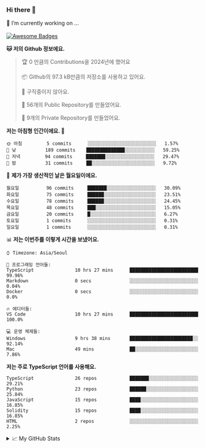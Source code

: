 ### Hi there 👋 
🔭 I’m currently working on ... </br></br>
[![Awesome Badges](https://img.shields.io/badge/Introduce-EN-green.svg)](https://github.com/tlatkdgus1/tlatkdgus1/blob/main/README.md.en)

<!--START_SECTION:waka-->
**🐱 저의 Github 정보에요.** 

> 🏆 0 만큼의 Contributions을 2024년에 했어요
 > 
> 📦 Github의 97.3 kB만큼의 저장소를 사용하고 있어요. 
 > 
> 🚫 구직중이지 않아요.
 > 
> 📜 56개의 Public Repository를 만들었어요. 
 > 
> 🔑 9개의 Private Repository를 만들었어요.  

**저는 아침형 인간이에요. 🐤** 

```text
🌞 아침         5 commits      ░░░░░░░░░░░░░░░░░░░░░░░░░   1.57% 
🌆 낮　         189 commits    ██████████████░░░░░░░░░░░   59.25% 
🌃 저녁         94 commits     ███████░░░░░░░░░░░░░░░░░░   29.47% 
🌙 밤　         31 commits     ██░░░░░░░░░░░░░░░░░░░░░░░   9.72%

```
📅 **제가 가장 생산적인 날은 월요일이에요.** 

```text
월요일          96 commits     ███████░░░░░░░░░░░░░░░░░░   30.09% 
화요일          75 commits     ██████░░░░░░░░░░░░░░░░░░░   23.51% 
수요일          78 commits     ██████░░░░░░░░░░░░░░░░░░░   24.45% 
목요일          48 commits     ███░░░░░░░░░░░░░░░░░░░░░░   15.05% 
금요일          20 commits     █░░░░░░░░░░░░░░░░░░░░░░░░   6.27% 
토요일          1 commits      ░░░░░░░░░░░░░░░░░░░░░░░░░   0.31% 
일요일          1 commits      ░░░░░░░░░░░░░░░░░░░░░░░░░   0.31%

```


📊 **저는 이번주를 이렇게 시간을 보냈어요.** 

```text
⌚︎ Timezone: Asia/Seoul

💬 프로그래밍 언어들: 
TypeScript               10 hrs 27 mins      █████████████████████████   99.96% 
Markdown                 0 secs              ░░░░░░░░░░░░░░░░░░░░░░░░░   0.04% 
Docker                   0 secs              ░░░░░░░░░░░░░░░░░░░░░░░░░   0.0%

🔥 에디터들: 
VS Code                  10 hrs 27 mins      █████████████████████████   100.0%

💻 운영 체제들: 
Windows                  9 hrs 38 mins       ███████████████████████░░   92.14% 
Mac                      49 mins             ██░░░░░░░░░░░░░░░░░░░░░░░   7.86%

```

**저는 주로 TypeScript 언어를 사용해요.** 

```text
TypeScript               26 repos            ███████░░░░░░░░░░░░░░░░░░   29.21% 
Python                   23 repos            ██████░░░░░░░░░░░░░░░░░░░   25.84% 
JavaScript               15 repos            ████░░░░░░░░░░░░░░░░░░░░░   16.85% 
Solidity                 15 repos            ████░░░░░░░░░░░░░░░░░░░░░   16.85% 
HTML                     2 repos             ░░░░░░░░░░░░░░░░░░░░░░░░░   2.25%

```



<!--END_SECTION:waka-->

<details>
<summary>📈 My GitHub Stats</summary>
<p align="center"> <img src="https://github-readme-stats.vercel.app/api?username=tlatkdgus1&show_icons=true" alt="tlatkdgus1" />
</details>
